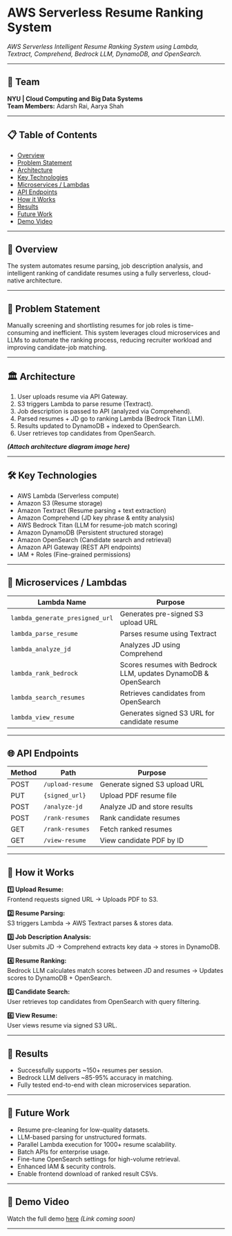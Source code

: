 # AWS Serverless Resume Ranking System

_AWS Serverless Intelligent Resume Ranking System using Lambda, Textract, Comprehend, Bedrock LLM, DynamoDB, and OpenSearch._

---

## 👥 Team
**NYU | Cloud Computing and Big Data Systems**  
**Team Members:** Adarsh Rai, Aarya Shah

---

## 📋 Table of Contents
- [Overview](#overview)
- [Problem Statement](#problem-statement)
- [Architecture](#architecture)
- [Key Technologies](#key-technologies)
- [Microservices / Lambdas](#microservices--lambdas)
- [API Endpoints](#api-endpoints)
- [How it Works](#how-it-works)
- [Results](#results)
- [Future Work](#future-work)
- [Demo Video](#demo-video)

---

## 📝 Overview
The system automates resume parsing, job description analysis, and intelligent ranking of candidate resumes using a fully serverless, cloud-native architecture.

---

## 🎯 Problem Statement
Manually screening and shortlisting resumes for job roles is time-consuming and inefficient.
This system leverages cloud microservices and LLMs to automate the ranking process, reducing recruiter workload and improving candidate-job matching.

---

## 🏛️ Architecture
1. User uploads resume via API Gateway.
2. S3 triggers Lambda to parse resume (Textract).
3. Job description is passed to API (analyzed via Comprehend).
4. Parsed resumes + JD go to ranking Lambda (Bedrock Titan LLM).
5. Results updated to DynamoDB + indexed to OpenSearch.
6. User retrieves top candidates from OpenSearch.

_**(Attach architecture diagram image here)**_

---

## 🛠️ Key Technologies
- AWS Lambda (Serverless compute)
- Amazon S3 (Resume storage)
- Amazon Textract (Resume parsing + text extraction)
- Amazon Comprehend (JD key phrase & entity analysis)
- AWS Bedrock Titan (LLM for resume-job match scoring)
- Amazon DynamoDB (Persistent structured storage)
- Amazon OpenSearch (Candidate search and retrieval)
- Amazon API Gateway (REST API endpoints)
- IAM + Roles (Fine-grained permissions)

---

## 🧩 Microservices / Lambdas
| Lambda Name | Purpose |
|-------------|---------|
| `lambda_generate_presigned_url` | Generates pre-signed S3 upload URL |
| `lambda_parse_resume` | Parses resume using Textract |
| `lambda_analyze_jd` | Analyzes JD using Comprehend |
| `lambda_rank_bedrock` | Scores resumes with Bedrock LLM, updates DynamoDB & OpenSearch |
| `lambda_search_resumes` | Retrieves candidates from OpenSearch |
| `lambda_view_resume` | Generates signed S3 URL for candidate resume |

---

## 🌐 API Endpoints
| Method | Path | Purpose |
|--------|------|---------|
| POST | `/upload-resume` | Generate signed S3 upload URL |
| PUT | `{signed_url}` | Upload PDF resume file |
| POST | `/analyze-jd` | Analyze JD and store results |
| POST | `/rank-resumes` | Rank candidate resumes |
| GET | `/rank-resumes` | Fetch ranked resumes |
| GET | `/view-resume` | View candidate PDF by ID |

---

## 🔎 How it Works
**1️⃣ Upload Resume:**  
Frontend requests signed URL → Uploads PDF to S3.

**2️⃣ Resume Parsing:**  
S3 triggers Lambda → AWS Textract parses & stores data.

**3️⃣ Job Description Analysis:**  
User submits JD → Comprehend extracts key data → stores in DynamoDB.

**4️⃣ Resume Ranking:**  
Bedrock LLM calculates match scores between JD and resumes → Updates scores to DynamoDB + OpenSearch.

**5️⃣ Candidate Search:**  
User retrieves top candidates from OpenSearch with query filtering.

**6️⃣ View Resume:**  
User views resume via signed S3 URL.

---

## 📝 Results
- Successfully supports ~150+ resumes per session.
- Bedrock LLM delivers ~85-95% accuracy in matching.
- Fully tested end-to-end with clean microservices separation.

---

## 🚀 Future Work
- Resume pre-cleaning for low-quality datasets.
- LLM-based parsing for unstructured formats.
- Parallel Lambda execution for 1000+ resume scalability.
- Batch APIs for enterprise usage.
- Fine-tune OpenSearch settings for high-volume retrieval.
- Enhanced IAM & security controls.
- Enable frontend download of ranked result CSVs.

---

## 🎥 Demo Video
Watch the full demo [here](#) _(Link coming soon)_

---
